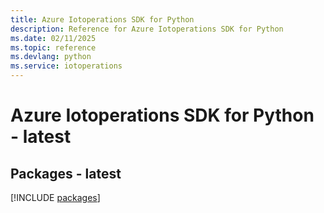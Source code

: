 ```yaml
---
title: Azure Iotoperations SDK for Python
description: Reference for Azure Iotoperations SDK for Python
ms.date: 02/11/2025
ms.topic: reference
ms.devlang: python
ms.service: iotoperations
---
```

# Azure Iotoperations SDK for Python - latest
## Packages - latest
[!INCLUDE [packages](iotoperations-index.md)]